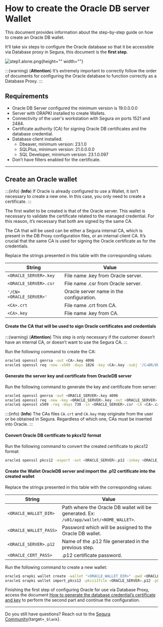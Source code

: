 # How to create the Oracle DB server Wallet

This document provides information about the step-by-step guide on how to create an Oracle DB wallet.

It’ll take six steps to configure the Oracle database so that it be accessible via Database proxy in Segura, this document is the **first step**.

![step1.alone.png](https://cdn.document360.io/5a1d58df-64ce-42a2-8b23-688477d32f33/Images/Documentation/step1.alone.png){height="" width=""}

:::(warning) (**Attention**)
It’s extremely important to correctly follow the order of documents for configuring the Oracle database to function correctly as a Database Proxy.
:::

## Requirements

* Oracle DB Server configured the minimum version is 19.0.0.0.0
* Server with ORAPKI installed to create Wallets.
* Connectivity of the user's workstation with Segura on ports 1521 and 2484.
* Certificate authority  (CA) for signing Oracle DB certificates and the database credential.
* Database client installed.
    * Dbeaver, minimum version: 23.1.0
    * SQLPlus, minimum version: 21.0.0.0.0
    * SQL Developer, minimum version: 23.1.0.097
* Don’t have filters enabled for the certificate.

---
## Create an Oracle wallet
:::(info) (**Info**)
If Oracle is already configured to use a Wallet, it isn’t necessary to create a new one. In this case, you only need to create a certificate.
:::

The first wallet to be created is that of the Oracle server. This wallet is necessary to validate the certificate related to the managed credential. For this reason, it’s necessary that both are signed by the same CA.

The CA that will be used can be either a Segura internal CA, which is present in the DB Proxy configuration files, or an internal client CA. It’s crucial that the same CA is used for signing the Oracle certificate as for the credentials.

Replace the strings presented in this table with the corresponding values:

**String**|**Value**
---|---
`<ORACLE_SERVER>.key`|File name .key from Oracle server.
`<ORACLE_SERVER>.csr`|File name .csr from Oracle server.
`'/CN=<ORACLE_SERVER>'`|Oracle server name in the configuration.
`<CA>.crt`|File name .crt from CA.
`<CA>.key`|File name .key from CA.


#### Create the CA that will be used to sign Oracle certificates and credentials
:::(warning) (**Attention**)
This step is only necessary if the customer doesn’t have an internal CA, or doesn’t want to use the Segura CA.
:::

Run the following command to create the CA:
```bash
oracle$ openssl genrsa -out <CA>.key 4096
oracle$ openssl req -new -x509 -days 1826 -key <CA>.key -subj '/C=BR/OU=Class 2 Public Primary Certification Authority/O=VeriSign' -out <CA>.crt
```

#### Generate the server key and certificate from OracleDB server
Run the following command to generate the key and certificate from server:
```bash
oracle$ openssl genrsa -out <ORACLE_SERVER>.key 4096
oracle$ openssl req -new -key <ORACLE_SERVER>.key -out <ORACLE_SERVER>.csr -subj '/CN=<ORACLE_SERVER>'
oracle$ openssl x509 -req -days 730 -in <ORACLE_SERVER>.csr -CA <CA>.crt -CAkey <CA>.key -set_serial 01 -out <ORACLE_SERVER>.crt
```
:::(info) (**Info**)
The CAs files `CA.crt` and `CA.key` may originate from the user or be obtained in Segura. Regardless of which one, CAs must be inserted into Oracle.
:::

#### Convert Oracle DB certificate to pkcs12 format
Run the following command to convert the created certificate to pkcs12 format:
```bash
oracle$ openssl pkcs12 -export -out <ORACLE_SERVER>.p12 -inkey <ORACLE_SERVER>.key -in <ORACLE_SERVER>.crt -chain -CAfile <CA>.crt -passout pass:<ORACLE_CERT_PASS>
```

#### Create the Wallet OracleDB server and import the .p12 certificate into the created wallet
Replace the strings presented in this table with the corresponding values:

**String**|**Value**
---|---
`<ORACLE_WALLET_DIR>`|Path where the Oracle DB wallet will be generated. Ex: `/u01/app/wallet/<NOME_WALLET>`.
`<ORACLE_WALLET_PASS>`|Password which will be assigned to the Oracle DB wallet.
`<ORACLE_SERVER>.p12`|Name of the .p12 file generated in the previous step.
`<ORACLE_CERT_PASS>`|.p12 certificate password.


Run the following command to create a new wallet:
```bash
oracle$ orapki wallet create -wallet "<ORACLE_WALLET_DIR>" -pwd <ORACLE_WALLET_PASS> -auto_login
oracle$ orapki wallet import_pkcs12 -pkcs12file <ORACLE_SERVER>.p12 -pkcs12pwd <ORACLE_CERT_PASS> -wallet "<ORACLE_WALLET_DIR>" -pwd <ORACLE_WALLET_PASS>
```

Finishing the first step of configuring Oracle for use via Database Proxy, access the document [How to generate the database credential’s certificate and key](/v4/docs/pam-session-how-to-generate-the-database-credentials-certificate-and-key) to perform the second part and continue the configuration.

---
Do you still have questions? Reach out to the [Segura Community](https://community.Segura.io/){target=`_blank`}.
